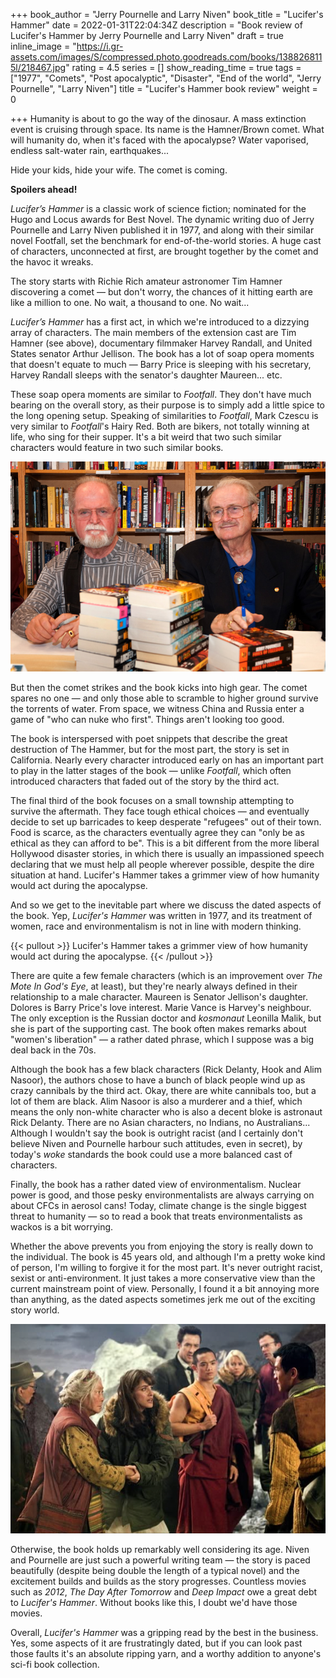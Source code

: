 +++
book_author = "Jerry Pournelle and Larry Niven"
book_title = "Lucifer's Hammer"
date = 2022-01-31T22:04:34Z
description = "Book review of Lucifer's Hammer by Jerry Pournelle and Larry Niven"
draft = true
inline_image = "https://i.gr-assets.com/images/S/compressed.photo.goodreads.com/books/1388268115l/218467.jpg"
rating = 4.5
series = []
show_reading_time = true
tags = ["1977", "Comets", "Post apocalyptic", "Disaster", "End of the world", "Jerry Pournelle", "Larry Niven"]
title = "Lucifer's Hammer book review"
weight = 0

+++
Humanity is about to go the way of the dinosaur. A mass extinction event is cruising through space. Its name is the Hamner/Brown comet. What will humanity do, when it's faced with the apocalypse? Water vaporised, endless salt-water rain, earthquakes...

Hide your kids, hide your wife. The comet is coming.

**Spoilers ahead!**

<!--more-->

_Lucifer’s Hammer_ is a classic work of science fiction; nominated for the Hugo and Locus awards for Best Novel. The dynamic writing duo of Jerry Pournelle and Larry Niven published it in 1977, and along with their similar novel Footfall, set the benchmark for end-of-the-world stories. A huge cast of characters, unconnected at first, are brought together by the comet and the havoc it wreaks.

The story starts with Richie Rich amateur astronomer Tim Hamner discovering a comet — but don't worry, the chances of it hitting earth are like a million to one. No wait, a thousand to one. No wait...

_Lucifer’s Hammer_ has a first act, in which we're introduced to a dizzying array of characters. The main members of the extension cast are Tim Hamner (see above), documentary filmmaker Harvey Randall, and United States senator Arthur Jellison. The book has a lot of soap opera moments that doesn't equate to much — Barry Price is sleeping with his secretary, Harvey Randall sleeps with the senator's daughter Maureen... etc.

These soap opera moments are similar to _Footfall_. They don't have much bearing on the overall story, as their purpose is to simply add a little spice to the long opening setup. Speaking of similarities to _Footfall_, Mark Czescu is very similar to _Footfall_'s Hairy Red. Both are bikers, not totally winning at life, who sing for their supper. It's a bit weird that two such similar characters would feature in two such similar books.

![](/uploads/larry-niven-and-jerry-pournelle.jpeg)

But then the comet strikes and the book kicks into high gear. The comet spares no one — and only those able to scramble to higher ground survive the torrents of water. From space, we witness China and Russia enter a game of "who can nuke who first". Things aren't looking too good.

The book is interspersed with poet snippets that describe the great destruction of The Hammer, but for the most part, the story is set in California. Nearly every character introduced early on has an important part to play in the latter stages of the book — unlike _Footfall_, which often introduced characters that faded out of the story by the third act.

The final third of the book focuses on a small township attempting to survive the aftermath. They face tough ethical choices — and eventually decide to set up barricades to keep desperate "refugees" out of their town. Food is scarce, as the characters eventually agree they can "only be as ethical as they can afford to be". This is a bit different from the more liberal Hollywood disaster stories, in which there is usually an impassioned speech declaring that we must help all people wherever possible, despite the dire situation at hand. Lucifer's Hammer takes a grimmer view of how humanity would act during the apocalypse. 

And so we get to the inevitable part where we discuss the dated aspects of the book. Yep, _Lucifer's Hammer_ was written in 1977, and its treatment of women, race and environmentalism is not in line with modern thinking. 

{{< pullout >}}
Lucifer's Hammer takes a grimmer view of how humanity would act during the apocalypse.
{{< /pullout >}}

There are quite a few female characters (which is an improvement over _The Mote In God's Eye_, at least), but they're nearly always defined in their relationship to a male character. Maureen is Senator Jellison's daughter. Dolores is Barry Price's love interest. Marie Vance is Harvey's neighbour. The only exception is the Russian doctor and _kosmonaut_ Leonilla Malik, but she is part of the supporting cast. The book often makes remarks about "women's liberation" — a rather dated phrase, which I suppose was a big deal back in the 70s. 

Although the book has a few black characters (Rick Delanty, Hook and Alim Nasoor), the authors chose to have a bunch of black people wind up as crazy cannibals by the third act. Okay, there are white cannibals too, but a lot of them are black. Alim Nasoor is also a murderer and a thief, which means the only non-white character who is also a decent bloke is astronaut Rick Delanty. There are no Asian characters, no Indians, no Australians... Although I wouldn't say the book is outright racist (and I certainly don't believe Niven and Pournelle harbour such attitudes, even in secret), by today's _woke_ standards the book could use a more balanced cast of characters.

Finally, the book has a rather dated view of environmentalism. Nuclear power is good, and those pesky environmentalists are always carrying on about CFCs in aerosol cans! Today, climate change is the single biggest threat to humanity — so to read a book that treats environmentalists as wackos is a bit worrying.

Whether the above prevents you from enjoying the story is really down to the individual. The book is 45 years old, and although I'm a pretty woke kind of person, I'm willing to forgive it for the most part. It's never outright racist, sexist or anti-environment. It just takes a more conservative view than the current mainstream point of view. Personally, I found it a bit annoying more than anything, as the dated aspects sometimes jerk me out of the exciting story world.

![](/uploads/2012.png)

Otherwise, the book holds up remarkably well considering its age. Niven and Pournelle are just such a powerful writing team — the story is paced beautifully (despite being double the length of a typical novel) and the excitement builds and builds as the story progresses. Countless movies such as _2012_, _The Day After Tomorrow_ and _Deep Impact_ owe a great debt to _Lucifer's Hammer_. Without books like this, I doubt we'd have those movies.

 Overall, _Lucifer's Hammer_ was a gripping read by the best in the business. Yes, some aspects of it are frustratingly dated, but if you can look past those faults it's an absolute ripping yarn, and a worthy addition to anyone's sci-fi book collection.